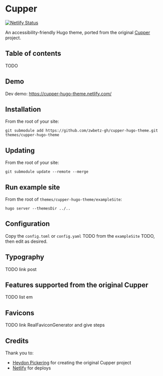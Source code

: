 # Cupper

[![Netlify Status](https://api.netlify.com/api/v1/badges/bc8c4e51-37ee-419d-ad4f-b378010ee546/deploy-status)](https://app.netlify.com/sites/cupper-hugo-theme/deploys)

An accessibility-friendly Hugo theme, ported from the original [Cupper](https://github.com/ThePacielloGroup/cupper) project.

## Table of contents

TODO

## Demo

Dev demo: https://cupper-hugo-theme.netlify.com/

## Installation

From the root of your site:

```
git submodule add https://github.com/zwbetz-gh/cupper-hugo-theme.git themes/cupper-hugo-theme
```

## Updating

From the root of your site:

```
git submodule update --remote --merge
```

## Run example site

From the root of `themes/cupper-hugo-theme/exampleSite`:

```
hugo server --themesDir ../..
```

## Configuration

Copy the `config.toml` or `config.yaml` TODO from the `exampleSite` TODO, then edit as desired. 

## Typography

TODO link post

## Features supported from the original Cupper

TODO list em 

## Favicons

TODO link RealFaviconGenerator and give steps

## Credits

Thank you to:

- [Heydon Pickering](http://www.heydonworks.com) for creating the original Cupper project
- [Netlify](https://www.netlify.com/) for deploys

